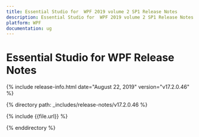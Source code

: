 ```yaml
---
title: Essential Studio for  WPF 2019 volume 2 SP1 Release Notes  
description: Essential Studio for  WPF 2019 volume 2 SP1 Release Notes  
platform: WPF
documentation: ug
---
```


# Essential Studio for  WPF  Release Notes  

{% include release-info.html date="August 22, 2019"  version="v17.2.0.46" %} 


{% directory path: _includes/release-notes/v17.2.0.46 %}

{% include {{file.url}} %}

{% enddirectory %}